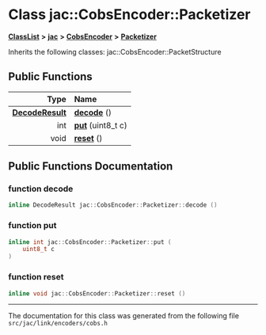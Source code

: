 
# Class jac::CobsEncoder::Packetizer



[**ClassList**](annotated.md) **>** [**jac**](namespacejac.md) **>** [**CobsEncoder**](structjac_1_1CobsEncoder.md) **>** [**Packetizer**](classjac_1_1CobsEncoder_1_1Packetizer.md)








Inherits the following classes: jac::CobsEncoder::PacketStructure












## Public Functions

| Type | Name |
| ---: | :--- |
|  [**DecodeResult**](structjac_1_1DecodeResult.md) | [**decode**](#function-decode) () <br> |
|  int | [**put**](#function-put) (uint8\_t c) <br> |
|  void | [**reset**](#function-reset) () <br> |








## Public Functions Documentation


### function decode 

```C++
inline DecodeResult jac::CobsEncoder::Packetizer::decode () 
```




### function put 

```C++
inline int jac::CobsEncoder::Packetizer::put (
    uint8_t c
) 
```




### function reset 

```C++
inline void jac::CobsEncoder::Packetizer::reset () 
```




------------------------------
The documentation for this class was generated from the following file `src/jac/link/encoders/cobs.h`